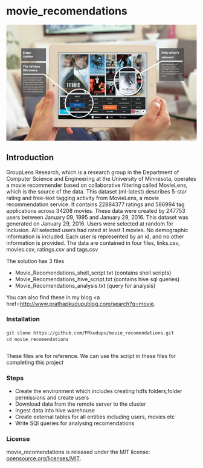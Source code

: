 # movie_recomendations
![alt text](movie_recomend.png)
## Introduction
GroupLens Research, which is a research group in the Department of Computer Science and Engineering at the University of Minnesota, operates a movie recommender based on collaborative filtering called MovieLens, which is the source of the data.
This dataset (ml-latest) describes 5-star rating and free-text tagging activity from MovieLens, a movie recommendation service. It contains 22884377 ratings and 586994 tag applications across 34208 movies. These data were created by 247753 users between January 09, 1995 and January 29, 2016. This dataset was generated on January 29, 2016.
Users were selected at random for inclusion. All selected users had rated at least 1 movies. No demographic information is included. Each user is represented by an id, and no other information is provided.
The data are contained in four files, links.csv, movies.csv, ratings.csv and tags.csv

The solution has 3 files 
* Movie_Recomendations_shell_script.txt (contains shell scripts)
* Movie_Recomendations_hive_script.txt (contains hive sql queries)
* Movie_Recomendations_analysis.txt (query for analysis)

You can also find these in my blog <a href=http://www.prathapkudupublog.com/search?q=movie</a>. 

### Installation
<table>
      <tr>
            <code>git clone https://github.com/PRkudupu/movie_recomendations.git                                                                  </code>
      </tr>
      <br>
      <tr>
          <code>cd movie_recomendations</code> 
      </tr>
</table>
These files are for reference. We can use the script in these files for completing this project

### Steps
* Create the environment which includes creating hdfs folders,folder permissions and create users
* Download data from the remote server to the cluster
* Ingest data into hive warehouse
* Create external tables for all entities including users, movies etc
* Write SQl queries for analysing recomendations

### License 
movie_recomendations is released under the MIT license:
 <a href="https://opensource.org/licenses/MIT">opensource.org/licenses/MIT</a>.
